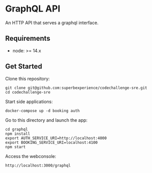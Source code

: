 # GraphQL API

An HTTP API that serves a graphql interface.

## Requirements

- node: >= 14.x

## Get Started

Clone this repository:

```
git clone git@github.com:superbexperience/codechallenge-sre.git
cd codechallenge-sre
```

Start side applications:

```
docker-compose up -d booking auth
```

Go to this directory and launch the app:

```
cd graphql
npm install
export AUTH_SERVICE_URI=http://localhost:4000
export BOOKING_SERVICE_URI=localhost:4100
npm start
```

Access the webconsole:

```
http://localhost:3000/graphql
```
